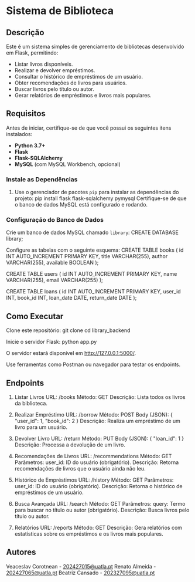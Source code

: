 # Sistema de Biblioteca

## Descrição
Este é um sistema simples de gerenciamento de bibliotecas desenvolvido em Flask, permitindo:
- Listar livros disponíveis.
- Realizar e devolver empréstimos.
- Consultar o histórico de empréstimos de um usuário.
- Obter recomendações de livros para usuários.
- Buscar livros pelo título ou autor.
- Gerar relatórios de empréstimos e livros mais populares.

## Requisitos
Antes de iniciar, certifique-se de que você possui os seguintes itens instalados:
- **Python 3.7+**
- **Flask**
- **Flask-SQLAlchemy**
- **MySQL** (com MySQL Workbench, opcional)

### Instale as Dependências
1. Use o gerenciador de pacotes `pip` para instalar as dependências do projeto:
   pip install flask flask-sqlalchemy pymysql
   Certifique-se de que o banco de dados MySQL está configurado e rodando.

### Configuração do Banco de Dados
Crie um banco de dados MySQL chamado `library`:
   CREATE DATABASE library;

Configure as tabelas com o seguinte esquema:
   CREATE TABLE books (
       id INT AUTO_INCREMENT PRIMARY KEY,
       title VARCHAR(255),
       author VARCHAR(255),
       available BOOLEAN
   );

   CREATE TABLE users (
       id INT AUTO_INCREMENT PRIMARY KEY,
       name VARCHAR(255),
       email VARCHAR(255)
   );

   CREATE TABLE loans (
       id INT AUTO_INCREMENT PRIMARY KEY,
       user_id INT,
       book_id INT,
       loan_date DATE,
       return_date DATE
   );

## Como Executar
Clone este repositório:
   git clone <link-do-repositorio>
   cd library_backend

Inicie o servidor Flask:
   python app.py

O servidor estará disponível em http://127.0.0.1:5000/.

Use ferramentas como Postman ou navegador para testar os endpoints.

## Endpoints
1. Listar Livros
   URL: /books
   Método: GET
   Descrição: Lista todos os livros da biblioteca.

2. Realizar Empréstimo
   URL: /borrow
   Método: POST
   Body (JSON):
   {
       "user_id": 1,
       "book_id": 2
   }
   Descrição: Realiza um empréstimo de um livro para um usuário.

3. Devolver Livro
   URL: /return
   Método: PUT
   Body (JSON):
   {
       "loan_id": 1
   }
   Descrição: Processa a devolução de um livro.

4. Recomendações de Livros
   URL: /recommendations
   Método: GET
   Parâmetros:
   user_id: ID do usuário (obrigatório).
   Descrição: Retorna recomendações de livros que o usuário ainda não leu.

5. Histórico de Empréstimos
   URL: /history
   Método: GET
   Parâmetros:
   user_id: ID do usuário (obrigatório).
   Descrição: Retorna o histórico de empréstimos de um usuário.

6. Busca Avançada
   URL: /search
   Método: GET
   Parâmetros:
   query: Termo para buscar no título ou autor (obrigatório).
   Descrição: Busca livros pelo título ou autor.

7. Relatórios
   URL: /reports
   Método: GET
   Descrição: Gera relatórios com estatísticas sobre os empréstimos e os livros mais populares.

## Autores
Veaceslav Corotnean - 202427015@uatla.pt
Renato Almeida - 202427065@uatla.pt
Beatriz Cansado - 202327095@uatla.pt
